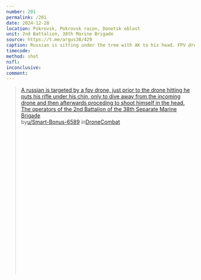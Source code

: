 ```yaml
---
number: 201
permalink: /201
date: 2024-12-28
location: Pokrovsk, Pokrovsk raion, Donetsk oblast
unit: 2nd Battalion, 38th Marine Brigade
source: https://t.me/argus38/429
caption: Russian is sitting under the tree with AK to his head. FPV drone suddenly arrives, he barely dodges, then moves around, points AK at his head again and shoots
timecode: 
method: shot
nsfl: 
inconclusive: 
comment: 
---
```

<blockquote class="reddit-embed-bq" style="height:500px" data-embed-height="586"><a href="https://www.reddit.com/r/DroneCombat/comments/1ho6htp/a_russian_is_targeted_by_a_fpv_drone_just_prior/">A russian is targeted by a fpv drone, just prior to the drone hitting he puts his rifle under his chin, only to dive away from the incoming drone and then afterwards proceding to shoot himself in the head. The operators of the 2nd Battalion of the 38th Separate Marine Brigade</a><br> by<a href="https://www.reddit.com/user/Smart-Bonus-6589/">u/Smart-Bonus-6589</a> in<a href="https://www.reddit.com/r/DroneCombat/">DroneCombat</a></blockquote><script async="" src="https://embed.reddit.com/widgets.js" charset="UTF-8"></script>